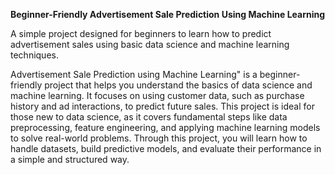 **Beginner-Friendly Advertisement Sale Prediction Using Machine Learning**  

A simple project designed for beginners to learn how to predict advertisement sales using basic data science and machine learning techniques.

Advertisement Sale Prediction using Machine Learning" is a beginner-friendly project that helps you understand the basics of data science and machine learning. It focuses on using customer data, such as purchase history and ad interactions, to predict future sales. This project is ideal for those new to data science, as it covers fundamental steps like data preprocessing, feature engineering, and applying machine learning models to solve real-world problems. Through this project, you will learn how to handle datasets, build predictive models, and evaluate their performance in a simple and structured way.
